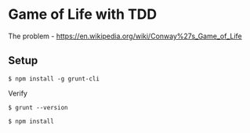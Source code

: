 # Game of Life with TDD

The problem - https://en.wikipedia.org/wiki/Conway%27s_Game_of_Life

## Setup

```
$ npm install -g grunt-cli
```

Verify

```
$ grunt --version
```

```
$ npm install
```

